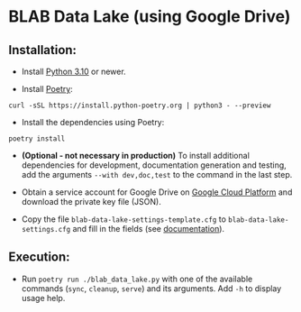 # BLAB Data Lake (using Google Drive)


## Installation:

- Install
  [Python 3.10](https://www.python.org/downloads/release/python-3100/)
  or newer.

- Install [Poetry](https://python-poetry.org/):
```shell
curl -sSL https://install.python-poetry.org | python3 - --preview
```

- Install the dependencies using Poetry: 
```shell
poetry install
```

- **(Optional - not necessary in production)**
  To install additional dependencies for development,
  documentation generation and testing, add the arguments
  `--with dev,doc,test` to the command in the last step.


- Obtain a service account for Google Drive on
  [Google Cloud Platform](https://console.cloud.google.com/)
  and download the private key file (JSON).

- Copy the file
  `blab-data-lake-settings-template.cfg` to
  `blab-data-lake-settings.cfg` and fill in
  the fields (see [documentation](README_CONFIG.md)).

## Execution:

- Run `poetry run ./blab_data_lake.py` with one of the available commands
  (`sync`, `cleanup`, `serve`) and its arguments.
  Add `-h` to display usage help.
